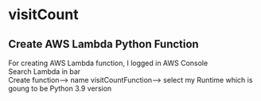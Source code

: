 # visitCount
## Create AWS Lambda Python Function
For creating AWS Lambda function, I logged in AWS Console  
Search Lambda in bar  
Create function--> name visitCountFunction--> select my Runtime which is goung to be Python 3.9 version  
